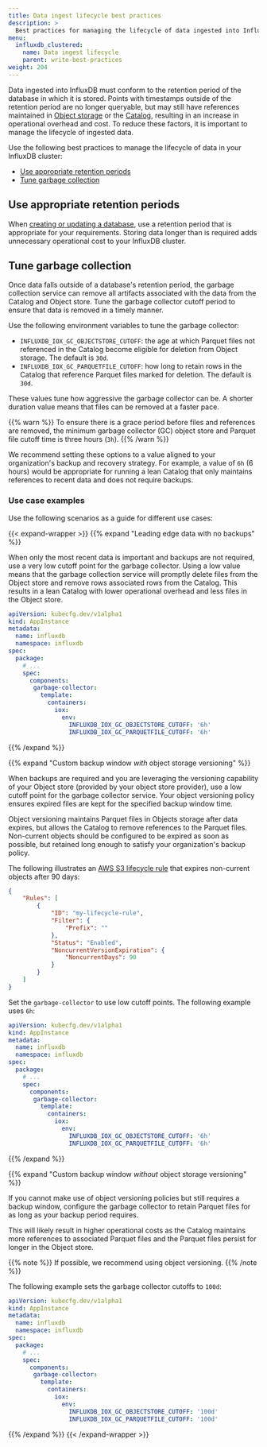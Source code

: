```yaml
---
title: Data ingest lifecycle best practices
description: >
  Best practices for managing the lifecycle of data ingested into InfluxDB.
menu:
  influxdb_clustered:
    name: Data ingest lifecycle
    parent: write-best-practices
weight: 204
---
```


Data ingested into InfluxDB must conform to the retention period of the database
in which it is stored.
Points with timestamps outside of the retention period are no longer queryable,
but may still have references maintained in
[Object storage](/influxdb/clustered/reference/internals/storage-engine/#object-store)
or the [Catalog](/influxdb/clustered/reference/internals/storage-engine/#catalog),
resulting in an increase in operational overhead and cost.
To reduce these factors, it is important to manage the lifecycle of ingested data.

Use the following best practices to manage the lifecycle of data in your
InfluxDB cluster:

- [Use appropriate retention periods](#use-appropriate-retention-periods)
- [Tune garbage collection](#tune-garbage-collection)

## Use appropriate retention periods

When [creating or updating a database](/influxdb/clustered/admin/databases/#create-a-database),
use a retention period that is appropriate for your requirements.
Storing data longer than is required adds unnecessary operational cost to your
InfluxDB cluster.

## Tune garbage collection

Once data falls outside of a database's retention period, the garbage collection
service can remove all artifacts associated with the data from the Catalog and Object store.
Tune the garbage collector cutoff period to ensure that data is removed in a timely manner.

Use the following environment variables to tune the garbage collector:

- `INFLUXDB_IOX_GC_OBJECTSTORE_CUTOFF`: the age at which Parquet files not
  referenced in the Catalog become eligible for deletion from Object storage.
  The default is `30d`.
- `INFLUXDB_IOX_GC_PARQUETFILE_CUTOFF`: how long to retain rows in the Catalog
  that reference Parquet files marked for deletion. The default is `30d`.

These values tune how aggressive the garbage collector can be. A shorter duration
value means that files can be removed at a faster pace.

{{% warn %}}
To ensure there is a grace period before files and references are removed, the
minimum garbage collector (GC) object store and Parquet file cutoff time is
three hours (`3h`).
{{% /warn %}}

We recommend setting these options to a value aligned to your organization's
backup and recovery strategy.
For example, a value of `6h` (6 hours) would be appropriate for running a lean
Catalog that only maintains references to recent data and does not require backups.

### Use case examples

Use the following scenarios as a guide for different use cases:

{{< expand-wrapper >}}
{{% expand "Leading edge data with no backups" %}}

When only the most recent data is important and backups are not required, use a
very low cutoff point for the garbage collector.
Using a low value means that the garbage collection service will promptly delete
files from the Object store and remove rows associated rows from the Catalog.
This results in a lean Catalog with lower operational overhead and less files
in the Object store.

```yaml
apiVersion: kubecfg.dev/v1alpha1
kind: AppInstance
metadata:
  name: influxdb
  namespace: influxdb
spec:
  package:
    # ...
    spec:
      components:
       garbage-collector:
         template:
           containers:
             iox:
               env:
                 INFLUXDB_IOX_GC_OBJECTSTORE_CUTOFF: '6h'
                 INFLUXDB_IOX_GC_PARQUETFILE_CUTOFF: '6h'
```

{{% /expand %}}

{{% expand "Custom backup window _with_ object storage versioning" %}}

When backups are required and you are leveraging the versioning capability of your
Object store (provided by your object store provider), use a low cutoff point
for the garbage collector service. Your object versioning policy ensures expired
files are kept for the specified backup window time.

Object versioning maintains Parquet files in Objects storage after data expires,
but allows the Catalog to remove references to the Parquet files.
Non-current objects should be configured to be expired as soon as possible, but
retained long enough to satisfy your organization's backup policy.

The following illustrates an [AWS S3 lifecycle rule](https://docs.aws.amazon.com/AmazonS3/latest/userguide/object-lifecycle-mgmt.html)
that expires non-current objects after 90 days:

```json
{
    "Rules": [
        {
            "ID": "my-lifecycle-rule",
            "Filter": {
                "Prefix": ""
            },
            "Status": "Enabled",
            "NoncurrentVersionExpiration": {
                "NoncurrentDays": 90
            }
        }
    ]
}
```

Set the `garbage-collector` to use low cutoff points.
The following example uses `6h`:

```yaml
apiVersion: kubecfg.dev/v1alpha1
kind: AppInstance
metadata:
  name: influxdb
  namespace: influxdb
spec:
  package:
    # ...
    spec:
      components:
       garbage-collector:
         template:
           containers:
             iox:
               env:
                 INFLUXDB_IOX_GC_OBJECTSTORE_CUTOFF: '6h'
                 INFLUXDB_IOX_GC_PARQUETFILE_CUTOFF: '6h'
```
{{% /expand %}}

{{% expand "Custom backup window _without_ object storage versioning" %}}

If you cannot make use of object versioning policies but still requires a backup
window, configure the garbage collector to retain Parquet files for as long as
your backup period requires.

This will likely result in higher operational costs as the Catalog maintains
more references to associated Parquet files and the Parquet files persist for
longer in the Object store.

{{% note %}}
If possible, we recommend using object versioning.
{{% /note %}}

The following example sets the garbage collector cutoffs to `100d`:

```yaml
apiVersion: kubecfg.dev/v1alpha1
kind: AppInstance
metadata:
  name: influxdb
  namespace: influxdb
spec:
  package:
    # ...
    spec:
      components:
       garbage-collector:
         template:
           containers:
             iox:
               env:
                 INFLUXDB_IOX_GC_OBJECTSTORE_CUTOFF: '100d'
                 INFLUXDB_IOX_GC_PARQUETFILE_CUTOFF: '100d'
```
{{% /expand %}}
{{< /expand-wrapper >}}
